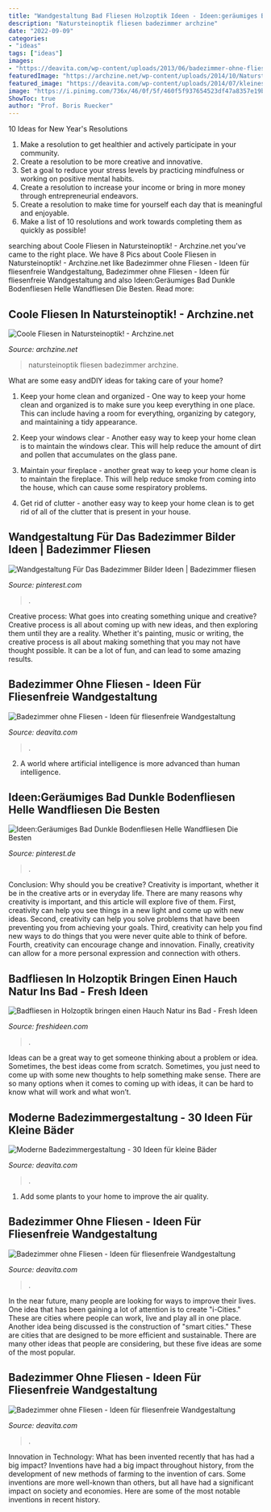 ```yaml
---
title: "Wandgestaltung Bad Fliesen Holzoptik Ideen - Ideen:geräumiges Bad Dunkle Bodenfliesen Helle Wandfliesen Die Besten"
description: "Natursteinoptik fliesen badezimmer archzine"
date: "2022-09-09"
categories:
- "ideas"
tags: ["ideas"]
images:
- "https://deavita.com/wp-content/uploads/2013/06/badezimmer-ohne-fliesen-graue-wandfarbe-tapete-holzoptik-holz-badmoebel.jpg"
featuredImage: "https://archzine.net/wp-content/uploads/2014/10/Natursteinoptik-Fliesen-im-Badezimmer.jpg"
featured_image: "https://deavita.com/wp-content/uploads/2014/07/kleines-bad-gestalten-ideen-mosaik-braun-beige-kleiner-waschtisch.jpg"
image: "https://i.pinimg.com/736x/46/0f/5f/460f5f937654523df47a8357e19bcfc6.jpg"
ShowToc: true
author: "Prof. Boris Ruecker"
---
```



10 Ideas for New Year's Resolutions
1. Make a resolution to get healthier and actively participate in your community. 
2. Create a resolution to be more creative and innovative. 
3. Set a goal to reduce your stress levels by practicing mindfulness or working on positive mental habits. 
4. Create a resolution to increase your income or bring in more money through entrepreneurial endeavors. 
5. Create a resolution to make time for yourself each day that is meaningful and enjoyable. 
6. Make a list of 10 resolutions and work towards completing them as quickly as possible!

	

		
searching about Coole Fliesen in Natursteinoptik! - Archzine.net you've came to the right place. We have 8 Pics about Coole Fliesen in Natursteinoptik! - Archzine.net like Badezimmer ohne Fliesen - Ideen für fliesenfreie Wandgestaltung, Badezimmer ohne Fliesen - Ideen für fliesenfreie Wandgestaltung and also Ideen:Geräumiges Bad Dunkle Bodenfliesen Helle Wandfliesen Die Besten. Read more:
		
    
## Coole Fliesen In Natursteinoptik! - Archzine.net

<img loading=lazy src="https://archzine.net/wp-content/uploads/2014/10/Natursteinoptik-Fliesen-im-Badezimmer.jpg" onerror="this.onerror=null;this.src='https://tse3.mm.bing.net/th?id=OIP.S9NyAU9I6R8lDT3vfr3V2QHaEK&amp;pid=15.1';" alt="Coole Fliesen in Natursteinoptik! - Archzine.net">

_Source: archzine.net_

>natursteinoptik fliesen badezimmer archzine. 

	

What are some easy andDIY ideas for taking care of your home?
1. Keep your home clean and organized - One way to keep your home clean and organized is to make sure you keep everything in one place. This can include having a room for everything, organizing by category, and maintaining a tidy appearance.
2. Keep your windows clear - Another easy way to keep your home clean is to maintain the windows clear. This will help reduce the amount of dirt and pollen that accumulates on the glass pane.

3. Maintain your fireplace - another great way to keep your home clean is to maintain the fireplace. This will help reduce smoke from coming into the house, which can cause some respiratory problems.

4. Get rid of clutter - another easy way to keep your home clean is to get rid of all of the clutter that is present in your house.

    
## Wandgestaltung Für Das Badezimmer Bilder Ideen | Badezimmer Fliesen

<img loading=lazy src="https://i.pinimg.com/736x/46/0f/5f/460f5f937654523df47a8357e19bcfc6.jpg" onerror="this.onerror=null;this.src='https://tse4.mm.bing.net/th?id=OIP.jT84Bv_Xp-IlAjxzbNUiCQHaJO&amp;pid=15.1';" alt="Wandgestaltung Für Das Badezimmer Bilder Ideen | Badezimmer fliesen">

_Source: pinterest.com_

>. 

	

Creative process: What goes into creating something unique and creative?
Creative process is all about coming up with new ideas, and then exploring them until they are a reality. Whether it's painting, music or writing, the creative process is all about making something that you may not have thought possible. It can be a lot of fun, and can lead to some amazing results.

    
## Badezimmer Ohne Fliesen - Ideen Für Fliesenfreie Wandgestaltung

<img loading=lazy src="http://deavita.com/wp-content/uploads/2013/06/badezimmer-ohne-fliesen-graue-wandfarbe-tapete-holzoptik-holz-badmoebel.jpg" onerror="this.onerror=null;this.src='https://tse1.mm.bing.net/th?id=OIP.HgLYUkeutzVQcJX4Nb0VKwHaIy&amp;pid=15.1';" alt="Badezimmer ohne Fliesen - Ideen für fliesenfreie Wandgestaltung">

_Source: deavita.com_

>. 

	

2. A world where artificial intelligence is more advanced than human intelligence. 

    
## Ideen:Geräumiges Bad Dunkle Bodenfliesen Helle Wandfliesen Die Besten

<img loading=lazy src="https://i.pinimg.com/736x/d1/62/2a/d1622a3a4dbb682a50f0749a16a65fda.jpg" onerror="this.onerror=null;this.src='https://tse2.mm.bing.net/th?id=OIP.Q8AzmXReZKFXgENK9fscOAHaLH&amp;pid=15.1';" alt="Ideen:Geräumiges Bad Dunkle Bodenfliesen Helle Wandfliesen Die Besten">

_Source: pinterest.de_

>. 

	

Conclusion: Why should you be creative?
Creativity is important, whether it be in the creative arts or in everyday life. There are many reasons why creativity is important, and this article will explore five of them. First, creativity can help you see things in a new light and come up with new ideas. Second, creativity can help you solve problems that have been preventing you from achieving your goals. Third, creativity can help you find new ways to do things that you were never quite able to think of before. Fourth, creativity can encourage change and innovation. Finally, creativity can allow for a more personal expression and connection with others.

    
## Badfliesen In Holzoptik Bringen Einen Hauch Natur Ins Bad - Fresh Ideen

<img loading=lazy src="https://freshideen.com/wp-content/uploads/2020/04/Badfliesen-in-Holzoptik-schönes-Badezimmer-leicht-gemusterte-Fliesen-in-Grau.png" onerror="this.onerror=null;this.src='https://tse2.mm.bing.net/th?id=OIP.dRpxS9F_uzSe6CZBALajywHaJ5&amp;pid=15.1';" alt="Badfliesen in Holzoptik bringen einen Hauch Natur ins Bad - Fresh Ideen">

_Source: freshideen.com_

>. 

	

Ideas can be a great way to get someone thinking about a problem or idea. Sometimes, the best ideas come from scratch. Sometimes, you just need to come up with some new thoughts to help something make sense. There are so many options when it comes to coming up with ideas, it can be hard to know what will work and what won’t.

    
## Moderne Badezimmergestaltung - 30 Ideen Für Kleine Bäder

<img loading=lazy src="https://deavita.com/wp-content/uploads/2014/07/kleines-bad-gestalten-ideen-mosaik-braun-beige-kleiner-waschtisch.jpg" onerror="this.onerror=null;this.src='https://tse1.mm.bing.net/th?id=OIP.mucgZsUAiMUeprUbhi0dSQHaJ3&amp;pid=15.1';" alt="Moderne Badezimmergestaltung - 30 Ideen für kleine Bäder">

_Source: deavita.com_

>. 

	

1. Add some plants to your home to improve the air quality.

    
## Badezimmer Ohne Fliesen - Ideen Für Fliesenfreie Wandgestaltung

<img loading=lazy src="https://deavita.com/wp-content/uploads/2013/06/badezimmer-ohne-fliesen-graue-wandfarbe-tapete-holzoptik-holz-badmoebel.jpg" onerror="this.onerror=null;this.src='https://tse1.mm.bing.net/th?id=OIP.z3ha2QmRuLT2Vnh0tMr4TQHaIy&amp;pid=15.1';" alt="Badezimmer ohne Fliesen - Ideen für fliesenfreie Wandgestaltung">

_Source: deavita.com_

>. 

	

In the near future, many people are looking for ways to improve their lives. One idea that has been gaining a lot of attention is to create "i-Cities." These are cities where people can work, live and play all in one place. Another idea being discussed is the construction of "smart cities." These are cities that are designed to be more efficient and sustainable. There are many other ideas that people are considering, but these five ideas are some of the most popular.

    
## Badezimmer Ohne Fliesen - Ideen Für Fliesenfreie Wandgestaltung

<img loading=lazy src="http://deavita.com/wp-content/uploads/2013/06/badezimmer-ohne-fliesen-holz-wandverkleidung-badewanne-glas-dusche.png" onerror="this.onerror=null;this.src='https://tse2.mm.bing.net/th?id=OIP.zgbecXM6ZVcN3x2PB7mnuQHaHc&amp;pid=15.1';" alt="Badezimmer ohne Fliesen - Ideen für fliesenfreie Wandgestaltung">

_Source: deavita.com_

>. 

	

Innovation in Technology: What has been invented recently that has had a big impact?
Inventions have had a big impact throughout history, from the development of new methods of farming to the invention of cars. Some inventions are more well-known than others, but all have had a significant impact on society and economies. Here are some of the most notable inventions in recent history.

